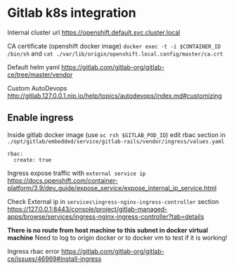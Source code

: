 # Gitlab k8s integration

Internal cluster url <https://openshift.default.svc.cluster.local>

CA certificate (openshift docker image) `docker exec -t -i $CONTAINER_ID /bin/sh` and  `cat ./var/lib/origin/openshift.local.config/master/ca.crt`

Default helm yaml <https://gitlab.com/gitlab-org/gitlab-ce/tree/master/vendor>

Custom AutoDevops <http://gitlab.127.0.0.1.nip.io/help/topics/autodevops/index.md#customizing>

## Enable ingress

Inside gitlab docker image (use `oc rsh $GITLAB_POD_ID`) edit rbac section in `./opt/gitlab/embedded/service/gitlab-rails/vendor/ingress/values.yaml`

```
rbac:
  create: true
```

Ingress expose traffic with `external service ip` <https://docs.openshift.com/container-platform/3.9/dev_guide/expose_service/expose_internal_ip_service.html>

Check External ip in `services\ingress-nginx-ingress-controller` section <https://127.0.0.1:8443/console/project/gitlab-managed-apps/browse/services/ingress-nginx-ingress-controller?tab=details>

**There is no route from host machine to this subnet in docker virtual machine** Need to log to origin docker or to docker vm to test if it is working!

Ingress rbac error <https://gitlab.com/gitlab-org/gitlab-ce/issues/46969#install-ingress>